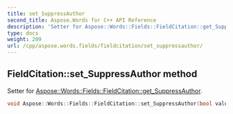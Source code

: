 ```yaml
---
title: set_SuppressAuthor
second_title: Aspose.Words for C++ API Reference
description: 'Setter for Aspose::Words::Fields::FieldCitation::get_SuppressAuthor.'
type: docs
weight: 209
url: /cpp/aspose.words.fields/fieldcitation/set_suppressauthor/
---
```

## FieldCitation::set_SuppressAuthor method


Setter for [Aspose::Words::Fields::FieldCitation::get_SuppressAuthor](../get_suppressauthor/).

```cpp
void Aspose::Words::Fields::FieldCitation::set_SuppressAuthor(bool value)
```

